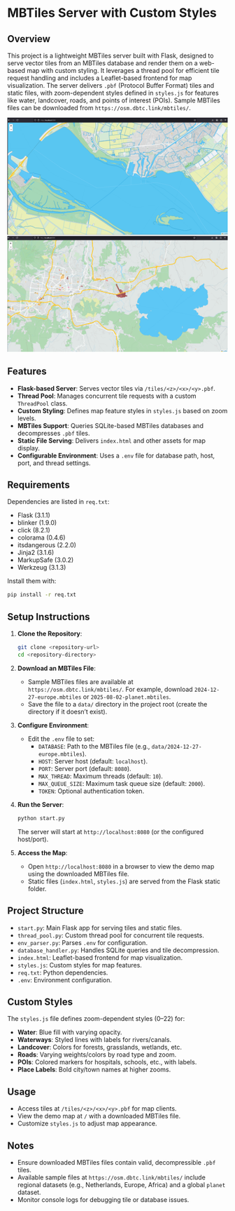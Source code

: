 # MBTiles Server with Custom Styles

## Overview
This project is a lightweight MBTiles server built with Flask, designed to serve vector tiles from an MBTiles database and render them on a web-based map with custom styling. It leverages a thread pool for efficient tile request handling and includes a Leaflet-based frontend for map visualization. The server delivers `.pbf` (Protocol Buffer Format) tiles and static files, with zoom-dependent styles defined in `styles.js` for features like water, landcover, roads, and points of interest (POIs). Sample MBTiles files can be downloaded from `https://osm.dbtc.link/mbtiles/`.

![alt text](screenshot/1.PNG)
![alt text](screenshot/2.png)

## Features
- **Flask-based Server**: Serves vector tiles via `/tiles/<z>/<x>/<y>.pbf`.
- **Thread Pool**: Manages concurrent tile requests with a custom `ThreadPool` class.
- **Custom Styling**: Defines map feature styles in `styles.js` based on zoom levels.
- **MBTiles Support**: Queries SQLite-based MBTiles databases and decompresses `.pbf` tiles.
- **Static File Serving**: Delivers `index.html` and other assets for map display.
- **Configurable Environment**: Uses a `.env` file for database path, host, port, and thread settings.

## Requirements
Dependencies are listed in `req.txt`:
- Flask (3.1.1)
- blinker (1.9.0)
- click (8.2.1)
- colorama (0.4.6)
- itsdangerous (2.2.0)
- Jinja2 (3.1.6)
- MarkupSafe (3.0.2)
- Werkzeug (3.1.3)

Install them with:
```bash
pip install -r req.txt
```

## Setup Instructions
1. **Clone the Repository**:
   ```bash
   git clone <repository-url>
   cd <repository-directory>
   ```

2. **Download an MBTiles File**:
   - Sample MBTiles files are available at `https://osm.dbtc.link/mbtiles/`. For example, download `2024-12-27-europe.mbtiles` or `2025-08-02-planet.mbtiles`.
   - Save the file to a `data/` directory in the project root (create the directory if it doesn’t exist).

3. **Configure Environment**:
   - Edit the `.env` file to set:
     - `DATABASE`: Path to the MBTiles file (e.g., `data/2024-12-27-europe.mbtiles`).
     - `HOST`: Server host (default: `localhost`).
     - `PORT`: Server port (default: `8080`).
     - `MAX_THREAD`: Maximum threads (default: `10`).
     - `MAX_QUEUE_SIZE`: Maximum task queue size (default: `2000`).
     - `TOKEN`: Optional authentication token.

4. **Run the Server**:
   ```bash
   python start.py
   ```
   The server will start at `http://localhost:8080` (or the configured host/port).

5. **Access the Map**:
   - Open `http://localhost:8080` in a browser to view the demo map using the downloaded MBTiles file.
   - Static files (`index.html`, `styles.js`) are served from the Flask static folder.

## Project Structure
- `start.py`: Main Flask app for serving tiles and static files.
- `thread_pool.py`: Custom thread pool for concurrent tile requests.
- `env_parser.py`: Parses `.env` for configuration.
- `database_handler.py`: Handles SQLite queries and tile decompression.
- `index.html`: Leaflet-based frontend for map visualization.
- `styles.js`: Custom styles for map features.
- `req.txt`: Python dependencies.
- `.env`: Environment configuration.

## Custom Styles
The `styles.js` file defines zoom-dependent styles (0–22) for:
- **Water**: Blue fill with varying opacity.
- **Waterways**: Styled lines with labels for rivers/canals.
- **Landcover**: Colors for forests, grasslands, wetlands, etc.
- **Roads**: Varying weights/colors by road type and zoom.
- **POIs**: Colored markers for hospitals, schools, etc., with labels.
- **Place Labels**: Bold city/town names at higher zooms.

## Usage
- Access tiles at `/tiles/<z>/<x>/<y>.pbf` for map clients.
- View the demo map at `/` with a downloaded MBTiles file.
- Customize `styles.js` to adjust map appearance.

## Notes
- Ensure downloaded MBTiles files contain valid, decompressible `.pbf` tiles.
- Available sample files at `https://osm.dbtc.link/mbtiles/` include regional datasets (e.g., Netherlands, Europe, Africa) and a global `planet` dataset.
- Monitor console logs for debugging tile or database issues.
